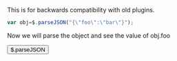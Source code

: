 This is for backwards compatibility with old plugins.

```js
var obj=$.parseJSON("{\"foo\":\"bar\"}");
```

Now we will parse the object and see the value of obj.foo

<script>
var objParse=$.parseJSON("{\"foo\":\"bar\"}");

</script>

<input type="button" value="$.parseJSON" onclick="alert(objParse.foo);">